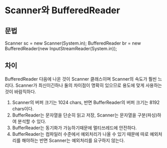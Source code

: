 # Scanner와 BufferedReader

문법
---
Scanner sc = new Scanner(System.in);
BufferedReader br = new BufferedReader(new InputStreamReader(System.in));

차이
---
BufferedReader 다음에 나온 것이 Scanner 클래스이며 Scanner의 속도가 훨씬 느리다.
Scanner가 최신이긴하나 둘의 차이점이 명확히 있으므로 용도에 맞게 사용하는 것이 바람직하다.

1. Scanner의 버퍼 크기는 1024 chars, 반면 BufferReader의 버퍼 크기는 8192 chars이다.
2. BufferReader는 문자열을 단순히 읽고 저장, Scanner는 문자열을 구분(파싱)하여 분석할 수 있다.
3. BufferReader는 동기화가 가능하기때문에 멀티쓰레드에 안전하다.
4. BufferReader는 컴파일러 수준에서 예외처리가 나올 수 있기 때문에 따로 예외처리를 해야하는 반면 Scanner는 예외처리를 요구하지 않는다.
